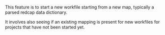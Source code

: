 This feature is to start a new workfile starting from a new map, typically a parsed redcap data dictionary.

It involves also seeing if an existing mapping is present for new workfiles for projects that have not been started yet.